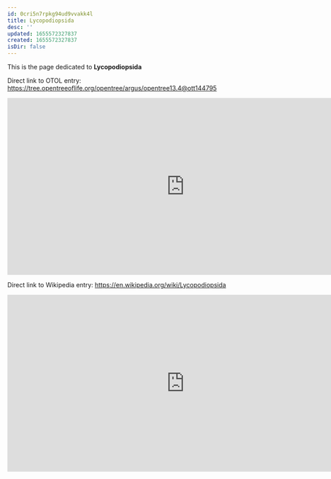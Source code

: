```yaml
---
id: 0cri5n7rpkg94ud9vvakk4l
title: Lycopodiopsida
desc: ''
updated: 1655572327837
created: 1655572327837
isDir: false
---
```

This is the page dedicated to **Lycopodiopsida**


Direct link to OTOL entry: https://tree.opentreeoflife.org/opentree/argus/opentree13.4@ott144795



<html>
    <body>
    <iframe src="https://tree.opentreeoflife.org/opentree/argus/opentree13.4@ott144795"
    width="800" height="400" frameborder="0" allowfullscreen> </iframe>
    </body>
</html>
    


Direct link to Wikipedia entry: https://en.wikipedia.org/wiki/Lycopodiopsida



<html>
    <body>
    <iframe src="https://en.wikipedia.org/wiki/Lycopodiopsida"
    width="800" height="400" frameborder="0" allowfullscreen> </iframe>
    </body>
</html>
    
